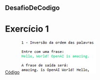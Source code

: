 ## DesafioDeCodigo

# Exercício 1
[Código](eclipse-workspace/DesafioDeCodigo/src/main/java/desafioDeCodigos/Exercicio_1.java)
![](Desktop/Casos_de_Teste/Exercicio_1.png)
